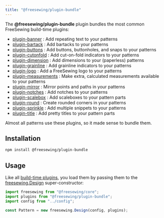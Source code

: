 ```yaml
---
title: "@freesewing/plugin-bundle"
---
```


The **@freesewing/plugin-bundle** plugin bundles the most common FreeSewing build-time plugins:

- [plugin-banner](/reference/plugins/banner) : Add repeating text to your patterns
- [plugin-bartack](/reference/plugins/bartack) : Add bartacks to your patterns
- [plugin-buttons](/reference/plugins/buttons) : Add buttons, buttonholes, and snaps to your patterns
- [plugin-cutonfold](/reference/plugins/cutonfold) : Add cut-on-fold indicators to your patterns
- [plugin-dimension](/reference/plugins/dimension) : Add dimensions to your (paperless) patterns
- [plugin-grainline](/reference/plugins/grainline) : Add grainline indicators to your patterns
- [plugin-logo](/reference/plugins/logo) : Add a FreeSewing logo to your patterns
- [plugin-measurements](/reference/plugins/measurements) : Make extra, calculated measurements available to your patterns
- [plugin-mirror](/reference/plugins/mirror) : Mirror points and paths in your patterns
- [plugin-notches](/reference/plugins/notches) : Add notches to your patterns
- [plugin-scalebox](/reference/plugins/scalebox) : Add scaleboxes to your pattern parts
- [plugin-round](/reference/plugins/round) : Create rounded corners in your patterns
- [plugin-sprinkle](/reference/plugins/sprinkle) : Add multiple snippets to your patterns
- [plugin-title](/reference/plugins/title) : Add pretty titles to your pattern parts

Almost all patterns use these plugins, so it made sense to bundle them.

## Installation

```bash
npm install @freesewing/plugin-bundle
```

## Usage

Like all [build-time plugins](/guides/plugins/types-of-plugins#build-time-plugins), you
load them by passing them to the [freesewing.Design](/reference/api/design) super-constructor:

```js
import freesewing from "@freesewing/core";
import plugins from "@freesewing/plugin-bundle";
import config from "../config";

const Pattern = new freesewing.Design(config, plugins);
```
